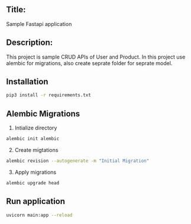 ## Title:

Sample Fastapi application

## Description:

This project is sample CRUD APIs of User and Product. In this project use alembic for migrations, also create seprate folder for seprate model.

## Installation

```bash
pip3 install -r requirements.txt
```

## Alembic Migrations

1. Intialize directory

```bash
alembic init alembic
```

2. Create migtations

```bash
alembic revision --autogenerate -m "Initial Migration"
```

3. Apply migrations

```bash
alembic upgrade head
```

## Run application

```bash
uvicorn main:app --reload
```
